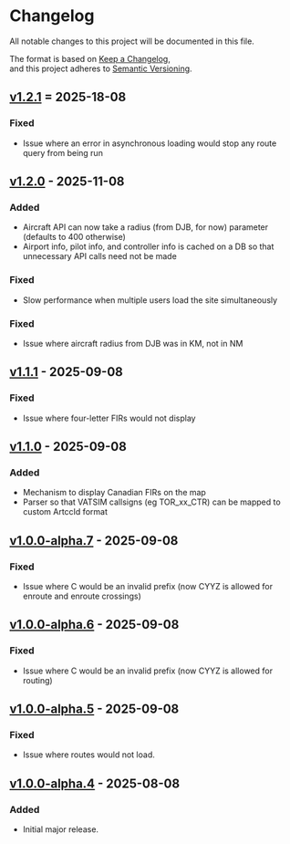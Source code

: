# Changelog

All notable changes to this project will be documented in this file.

The format is based on [Keep a Changelog](https://keepachangelog.com/en/1.1.0/),  
and this project adheres to [Semantic Versioning](https://semver.org/spec/v2.0.0.html).

## [v1.2.1] = 2025-18-08

### Fixed
- Issue where an error in asynchronous loading would stop any route query from being run

## [v1.2.0] - 2025-11-08

### Added
- Aircraft API can now take a radius (from DJB, for now) parameter (defaults to 400 otherwise)
- Airport info, pilot info, and controller info is cached on a DB so that unnecessary API calls need not be made

### Fixed
- Slow performance when multiple users load the site simultaneously

### Fixed
- Issue where aircraft radius from DJB was in KM, not in NM

## [v1.1.1] - 2025-09-08
### Fixed
- Issue where four-letter FIRs would not display

## [v1.1.0] - 2025-09-08
### Added
- Mechanism to display Canadian FIRs on the map
- Parser so that VATSIM callsigns (eg TOR_xx_CTR) can be mapped to custom ArtccId format

## [v1.0.0-alpha.7] - 2025-09-08
### Fixed
- Issue where C would be an invalid prefix (now CYYZ is allowed for enroute and enroute crossings)

## [v1.0.0-alpha.6] - 2025-09-08
### Fixed
- Issue where C would be an invalid prefix (now CYYZ is allowed for routing)

## [v1.0.0-alpha.5] - 2025-09-08
### Fixed
- Issue where routes would not load.

## [v1.0.0-alpha.4] - 2025-08-08
### Added
- Initial major release.

[Unreleased]: https://github.com/OWNER/REPO/compare/v1.0.0-alpha.5...HEAD
[v1.2.1]: https://github.com/alphagolfcharlie/ids-backend/compare/v1.2.0...v1.2.1 
[v1.2.0]: https://github.com/alphagolfcharlie/ids-backend/compare/v1.1.1...v1.2.0
[v1.1.1]: https://github.com/alphagolfcharlie/ids-backend/compare/v1.1.0...v1.1.1
[v1.1.0]: https://github.com/alphagolfcharlie/ids-backend/compare/v1.0.0-alpha.7...v1.1.0
[v1.0.0-alpha.7]: https://github.com/alphagolfcharlie/ids-backend/compare/v1.0.0-alpha.6...v1.0.0-alpha.7
[v1.0.0-alpha.6]: https://github.com/alphagolfcharlie/ids-backend/compare/v1.0.0-alpha.5...v1.0.0-alpha.6
[v1.0.0-alpha.5]: https://github.com/alphagolfcharlie/ids-backend/compare/v1.0.0-alpha.4...v1.0.0-alpha.5
[v1.0.0-alpha.4]: https://github.com/alphagolfcharlie/ids-backend/releases/tag/v1.0.0-alpha.4
